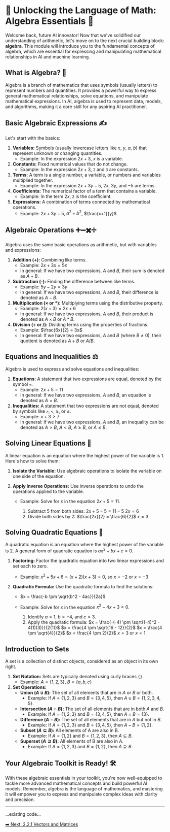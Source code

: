 # 🧮 Unlocking the Language of Math: Algebra Essentials 📐

Welcome back, future AI innovator! Now that we've solidified our understanding of arithmetic, let's move on to the next crucial building block: **algebra**. This module will introduce you to the fundamental concepts of algebra, which are essential for expressing and manipulating mathematical relationships in AI and machine learning.

## What is Algebra? 🤔

Algebra is a branch of mathematics that uses symbols (usually letters) to represent numbers and quantities. It provides a powerful way to express general mathematical relationships, solve equations, and manipulate mathematical expressions. In AI, algebra is used to represent data, models, and algorithms, making it a core skill for any aspiring AI practitioner.

## Basic Algebraic Expressions ✍️

Let's start with the basics:

1. **Variables:** Symbols (usually lowercase letters like $x$, $y$, $a$, $b$) that represent unknown or changing quantities.
   - Example: In the expression $2x + 3$, $x$ is a variable.
2. **Constants:** Fixed numerical values that do not change.
   - Example: In the expression $2x + 3$, `2` and `3` are constants.
3. **Terms:** A term is a single number, a variable, or numbers and variables multiplied together.
   - Example: In the expression $2x + 3y - 5$, $2x$, $3y$, and $-5$ are terms.
4. **Coefficients:** The numerical factor of a term that contains a variable.
   - Example: In the term $2x$, `2` is the coefficient.
5. **Expressions:** A combination of terms connected by mathematical operations.
   - Example: $2x + 3y - 5$, $a^2 + b^2$, $\frac{x+1}{y}$

## Algebraic Operations ➕➖✖️➗

Algebra uses the same basic operations as arithmetic, but with variables and expressions:

1. **Addition (+):** Combining like terms.
   - Example: $2x + 3x = 5x$
   - In general: If we have two expressions, $A$ and $B$, their sum is denoted as $A + B$.
2. **Subtraction (-):** Finding the difference between like terms.
   - Example: $5y - 2y = 3y$
   - In general: If we have two expressions, $A$ and $B$, their difference is denoted as $A - B$.
3. **Multiplication (× or \*):** Multiplying terms using the distributive property.
   - Example: $2(x + 3) = 2x + 6$
   - In general: If we have two expressions, $A$ and $B$, their product is denoted as $A \times B$ or $A * B$.
4. **Division (÷ or /):** Dividing terms using the properties of fractions.
   - Example: $\frac{6x}{2} = 3x$
   - In general: If we have two expressions, $A$ and $B$ (where $B \ne 0$), their quotient is denoted as $A \div B$ or $A / B$.

## Equations and Inequalities ⚖️

Algebra is used to express and solve equations and inequalities:

1. **Equations:** A statement that two expressions are equal, denoted by the symbol `=`.
   - Example: $2x + 5 = 11$
   - In general: If we have two expressions, $A$ and $B$, an equation is denoted as $A = B$.
2. **Inequalities:** A statement that two expressions are not equal, denoted by symbols like `>`, `<`, $\ge$, or $\le$.
   - Example: $x + 3 > 7$
   - In general: If we have two expressions, $A$ and $B$, an inequality can be denoted as $A > B$, $A < B$, $A \ge B$, or $A \le B$.

## Solving Linear Equations 🧩

A linear equation is an equation where the highest power of the variable is 1. Here's how to solve them:

1. **Isolate the Variable:** Use algebraic operations to isolate the variable on one side of the equation.
2. **Apply Inverse Operations:** Use inverse operations to undo the operations applied to the variable.

   - Example: Solve for $x$ in the equation $2x + 5 = 11$.

     1. Subtract 5 from both sides:
        $2x + 5 - 5 = 11 - 5$
        $2x = 6$
     2. Divide both sides by 2:
        $\frac{2x}{2} = \frac{6}{2}$
        $x = 3$

## Solving Quadratic Equations 🧮

A quadratic equation is an equation where the highest power of the variable is 2. A general form of quadratic equation is $ax^2 + bx + c = 0$.

1. **Factoring:** Factor the quadratic equation into two linear expressions and set each to zero.
   - Example: $x^2 + 5x + 6 = (x+2)(x+3) = 0$, so $x=-2$ or $x=-3$
2. **Quadratic Formula:** Use the quadratic formula to find the solutions:

   - $x = \frac{-b \pm \sqrt{b^2 - 4ac}}{2a}$

   - Example: Solve for $x$ in the equation $x^2 - 4x + 3 = 0$.

     1. Identify $a=1$, $b=-4$, and $c=3$.
     2. Apply the quadratic formula:
        $x = \frac{-(-4) \pm \sqrt{(-4)^2 - 4(1)(3)}}{2(1)}$
        $x = \frac{4 \pm \sqrt{16 - 12}}{2}$
        $x = \frac{4 \pm \sqrt{4}}{2}$
        $x = \frac{4 \pm 2}{2}$
        $x = 3$ or $x = 1$

## Introduction to Sets

A set is a collection of distinct objects, considered as an object in its own right.

1. **Set Notation:** Sets are typically denoted using curly braces `{}`.
   - Example: $A = \{1, 2, 3\}$, $B = \{a, b, c\}$
2. **Set Operations:**
   - **Union ($A \cup B$):** The set of all elements that are in $A$ or $B$ or both.
     - Example: If $A = \{1, 2, 3\}$ and $B = \{3, 4, 5\}$, then $A \cup B = \{1, 2, 3, 4, 5\}$.
   - **Intersection ($A \cap B$):** The set of all elements that are in both $A$ and $B$.
     - Example: If $A = \{1, 2, 3\}$ and $B = \{3, 4, 5\}$, then $A \cap B = \{3\}$.
   - **Difference ($A - B$):** The set of all elements that are in $A$ but not in $B$.
     - Example: If $A = \{1, 2, 3\}$ and $B = \{3, 4, 5\}$, then $A - B = \{1, 2\}$.
   - **Subset ($A \subseteq B$):** All elements of A are also in B.
     - Example: If $A = \{1, 2\}$ and $B = \{1, 2, 3\}$, then $A \subseteq B$.
   - **Superset ($A \supseteq B$):** All elements of B are also in A.
     - Example: If $A = \{1, 2, 3\}$ and $B = \{1, 2\}$, then $A \supseteq B$.

## Your Algebraic Toolkit is Ready! 🛠️

With these algebraic essentials in your toolkit, you're now well-equipped to tackle more advanced mathematical concepts and build powerful AI models. Remember, algebra is the language of mathematics, and mastering it will empower you to express and manipulate complex ideas with clarity and precision.

---

...existing code...

[➡️ Next: 2.2.1 Vectors and Matrices](<../2.2%20Linear%20Algebra%20(Fundamentals)/2.2.1%20Vectors%20and%20Matrices.md>)
